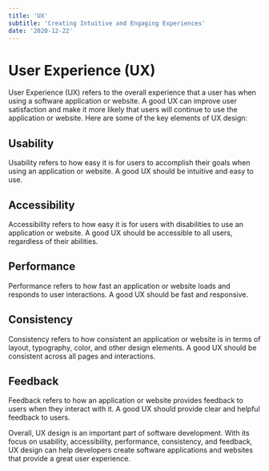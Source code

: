 ```yaml
---
title: 'UX'
subtitle: 'Creating Intuitive and Engaging Experiences'
date: '2020-12-22'
---
```


# User Experience (UX)

User Experience (UX) refers to the overall experience that a user has when using a software application or website. A good UX can improve user satisfaction and make it more likely that users will continue to use the application or website. Here are some of the key elements of UX design:

## Usability

Usability refers to how easy it is for users to accomplish their goals when using an application or website. A good UX should be intuitive and easy to use.

## Accessibility

Accessibility refers to how easy it is for users with disabilities to use an application or website. A good UX should be accessible to all users, regardless of their abilities.

## Performance

Performance refers to how fast an application or website loads and responds to user interactions. A good UX should be fast and responsive.

## Consistency

Consistency refers to how consistent an application or website is in terms of layout, typography, color, and other design elements. A good UX should be consistent across all pages and interactions.

## Feedback

Feedback refers to how an application or website provides feedback to users when they interact with it. A good UX should provide clear and helpful feedback to users.

Overall, UX design is an important part of software development. With its focus on usability, accessibility, performance, consistency, and feedback, UX design can help developers create software applications and websites that provide a great user experience.
